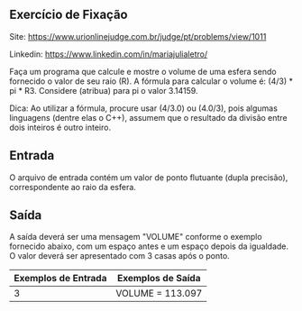 ## Exercício de Fixação ##



Site: https://www.urionlinejudge.com.br/judge/pt/problems/view/1011

Linkedin: https://www.linkedin.com/in/mariajulialetro/



Faça um programa que calcule e mostre o volume de uma esfera sendo fornecido o valor de seu raio (R). A fórmula para calcular o volume é: (4/3) * pi * R3. Considere (atribua) para pi o valor 3.14159.

Dica: Ao utilizar a fórmula, procure usar (4/3.0) ou (4.0/3), pois algumas linguagens (dentre elas o C++), assumem que o resultado da divisão entre dois inteiros é outro inteiro.

## Entrada

O arquivo de entrada contém um valor de ponto flutuante (dupla precisão), correspondente ao raio da esfera.

## Saída

A saída deverá ser uma mensagem "VOLUME" conforme o exemplo fornecido abaixo, com um espaço antes e um espaço depois da igualdade. O valor deverá ser apresentado com 3 casas após o ponto.

| Exemplos de Entrada | Exemplos de Saída |
| ------------------- | ----------------- |
| 3                   | VOLUME = 113.097  |

